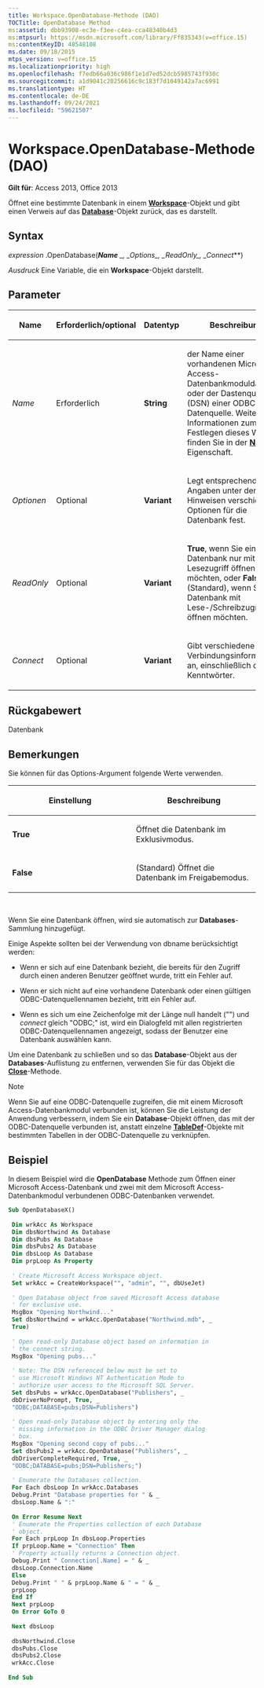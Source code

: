 ```yaml
---
title: Workspace.OpenDatabase-Methode (DAO)
TOCTitle: OpenDatabase Method
ms:assetid: dbb93908-ec3e-f3ee-c4ea-cca48340b4d3
ms:mtpsurl: https://msdn.microsoft.com/library/Ff835343(v=office.15)
ms:contentKeyID: 48548108
ms.date: 09/18/2015
mtps_version: v=office.15
ms.localizationpriority: high
ms.openlocfilehash: f7edb66a036c986f1e1d7ed52dcb5985743f930c
ms.sourcegitcommit: a1d9041c20256616c9c183f7d1049142a7ac6991
ms.translationtype: HT
ms.contentlocale: de-DE
ms.lasthandoff: 09/24/2021
ms.locfileid: "59621507"
---
```

# <a name="workspaceopendatabase-method-dao"></a>Workspace.OpenDatabase-Methode (DAO)

**Gilt für**: Access 2013, Office 2013

Öffnet eine bestimmte Datenbank in einem **[Workspace](workspace-object-dao.md)**-Objekt und gibt einen Verweis auf das **[Database](database-object-dao.md)**-Objekt zurück, das es darstellt.

## <a name="syntax"></a>Syntax

*expression* .OpenDatabase(***Name** _, _*_Options_*_, _*_ReadOnly_*_, _*_Connect_**)

*Ausdruck* Eine Variable, die ein **Workspace**-Objekt darstellt.

## <a name="parameters"></a>Parameter

<table>
<colgroup>
<col style="width: 25%" />
<col style="width: 25%" />
<col style="width: 25%" />
<col style="width: 25%" />
</colgroup>
<thead>
<tr class="header">
<th><p>Name</p></th>
<th><p>Erforderlich/optional</p></th>
<th><p>Datentyp</p></th>
<th><p>Beschreibung</p></th>
</tr>
</thead>
<tbody>
<tr class="odd">
<td><p><em>Name</em></p></td>
<td><p>Erforderlich</p></td>
<td><p><strong>String</strong></p></td>
<td><p>der Name einer vorhandenen Microsoft Access-Datenbankmoduldatei, oder der Dastenquellname (DSN) einer ODBC-Datenquelle. Weitere Informationen zum Festlegen dieses Werts finden Sie in der <strong><a href="connection-name-property-dao.md">Name</a></strong>-Eigenschaft.</p></td>
</tr>
<tr class="even">
<td><p><em>Optionen</em></p></td>
<td><p>Optional</p></td>
<td><p><strong>Variant</strong></p></td>
<td><p>Legt entsprechend der Angaben unter den Hinweisen verschiedene Optionen für die Datenbank fest.</p></td>
</tr>
<tr class="odd">
<td><p><em>ReadOnly</em></p></td>
<td><p>Optional</p></td>
<td><p><strong>Variant</strong></p></td>
<td><p><strong>True</strong>, wenn Sie eine Datenbank nur mit Lesezugriff öffnen möchten, oder <strong>False</strong> (Standard), wenn Sie die Datenbank mit Lese-/Schreibzugriff öffnen möchten.</p></td>
</tr>
<tr class="even">
<td><p><em>Connect</em></p></td>
<td><p>Optional</p></td>
<td><p><strong>Variant</strong></p></td>
<td><p>Gibt verschiedene Verbindungsinformationen an, einschließlich der Kenntwörter.</p></td>
</tr>
</tbody>
</table>


## <a name="return-value"></a>Rückgabewert

Datenbank

## <a name="remarks"></a>Bemerkungen

Sie können für das Options-Argument folgende Werte verwenden.

<table>
<colgroup>
<col style="width: 50%" />
<col style="width: 50%" />
</colgroup>
<thead>
<tr class="header">
<th><p>Einstellung</p></th>
<th><p>Beschreibung</p></th>
</tr>
</thead>
<tbody>
<tr class="odd">
<td><p><strong>True</strong></p></td>
<td><p>Öffnet die Datenbank im Exklusivmodus.</p></td>
</tr>
<tr class="even">
<td><p><strong>False</strong></p></td>
<td><p>(Standard) Öffnet die Datenbank im Freigabemodus.</p></td>
</tr>
</tbody>
</table>

<br/>

Wenn Sie eine Datenbank öffnen, wird sie automatisch zur **Databases**-Sammlung hinzugefügt.

Einige Aspekte sollten bei der Verwendung von dbname berücksichtigt werden:

- Wenn er sich auf eine Datenbank bezieht, die bereits für den Zugriff durch einen anderen Benutzer geöffnet wurde, tritt ein Fehler auf.

- Wenn er sich nicht auf eine vorhandene Datenbank oder einen gültigen ODBC-Datenquellennamen bezieht, tritt ein Fehler auf.

- Wenn es sich um eine Zeichenfolge mit der Länge null handelt ("") und *connect* gleich "ODBC;" ist, wird ein Dialogfeld mit allen registrierten ODBC-Datenquellennamen angezeigt, sodass der Benutzer eine Datenbank auswählen kann.

Um eine Datenbank zu schließen und so das **Database**-Objekt aus der **Databases**-Auflistung zu entfernen, verwenden Sie für das Objekt die **[Close](connection-close-method-dao.md)**-Methode.

> [!NOTE]
> Wenn Sie auf eine ODBC-Datenquelle zugreifen, die mit einem Microsoft Access-Datenbankmodul verbunden ist, können Sie die Leistung der Anwendung verbessern, indem Sie ein **Database**-Objekt öffnen, das mit der ODBC-Datenquelle verbunden ist, anstatt einzelne **[TableDef](tabledef-object-dao.md)**-Objekte mit bestimmten Tabellen in der ODBC-Datenquelle zu verknüpfen.

## <a name="example"></a>Beispiel

In diesem Beispiel wird die **OpenDatabase** Methode zum Öffnen einer Microsoft Access-Datenbank und zwei mit dem Microsoft Access-Datenbankmodul verbundenen ODBC-Datenbanken verwendet.

```vb 
Sub OpenDatabaseX() 
 
 Dim wrkAcc As Workspace 
 Dim dbsNorthwind As Database 
 Dim dbsPubs As Database 
 Dim dbsPubs2 As Database 
 Dim dbsLoop As Database 
 Dim prpLoop As Property 
 
 ' Create Microsoft Access Workspace object. 
 Set wrkAcc = CreateWorkspace("", "admin", "", dbUseJet) 
 
 ' Open Database object from saved Microsoft Access database 
 ' for exclusive use. 
 MsgBox "Opening Northwind..." 
 Set dbsNorthwind = wrkAcc.OpenDatabase("Northwind.mdb", _ 
 True) 
 
 ' Open read-only Database object based on information in 
 ' the connect string. 
 MsgBox "Opening pubs..." 
 
 ' Note: The DSN referenced below must be set to 
 ' use Microsoft Windows NT Authentication Mode to 
 ' authorize user access to the Microsoft SQL Server. 
 Set dbsPubs = wrkAcc.OpenDatabase("Publishers", _ 
 dbDriverNoPrompt, True, _ 
 "ODBC;DATABASE=pubs;DSN=Publishers") 
 
 ' Open read-only Database object by entering only the 
 ' missing information in the ODBC Driver Manager dialog 
 ' box. 
 MsgBox "Opening second copy of pubs..." 
 Set dbsPubs2 = wrkAcc.OpenDatabase("Publishers", _ 
 dbDriverCompleteRequired, True, _ 
 "ODBC;DATABASE=pubs;DSN=Publishers;") 
 
 ' Enumerate the Databases collection. 
 For Each dbsLoop In wrkAcc.Databases 
 Debug.Print "Database properties for " & _ 
 dbsLoop.Name & ":" 
 
 On Error Resume Next 
 ' Enumerate the Properties collection of each Database 
 ' object. 
 For Each prpLoop In dbsLoop.Properties 
 If prpLoop.Name = "Connection" Then 
 ' Property actually returns a Connection object. 
 Debug.Print " Connection[.Name] = " & _ 
 dbsLoop.Connection.Name 
 Else 
 Debug.Print " " & prpLoop.Name & " = " & _ 
 prpLoop 
 End If 
 Next prpLoop 
 On Error GoTo 0 
 
 Next dbsLoop 
 
 dbsNorthwind.Close 
 dbsPubs.Close 
 dbsPubs2.Close 
 wrkAcc.Close 
 
End Sub 
 
```

